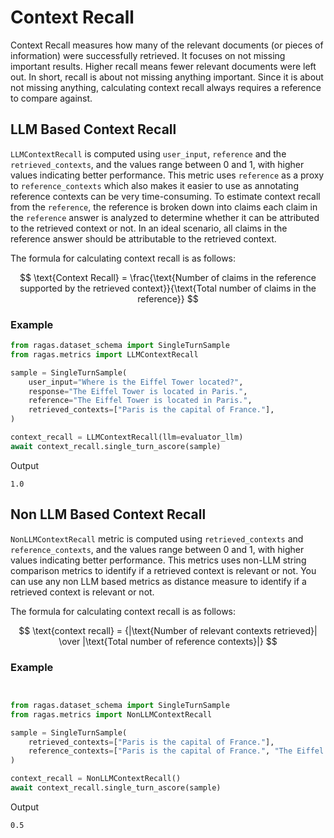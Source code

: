 # Context Recall

Context Recall measures how many of the relevant documents (or pieces of information) were successfully retrieved. It focuses on not missing important results. Higher recall means fewer relevant documents were left out.
In short, recall is about not missing anything important. Since it is about not missing anything, calculating context recall always requires a reference to compare against.



## LLM Based Context Recall

`LLMContextRecall` is computed using `user_input`, `reference` and the `retrieved_contexts`, and the values range between 0 and 1, with higher values indicating better performance. This metric uses `reference` as a proxy to `reference_contexts` which also makes it easier to use as annotating reference contexts can be very time-consuming. To estimate context recall from the `reference`, the reference is broken down into claims each claim in the `reference` answer is analyzed to determine whether it can be attributed to the retrieved context or not. In an ideal scenario, all claims in the reference answer should be attributable to the retrieved context.


The formula for calculating context recall is as follows:

$$
\text{Context Recall} = \frac{\text{Number of claims in the reference supported by the retrieved context}}{\text{Total number of claims in the reference}}
$$

### Example

```python
from ragas.dataset_schema import SingleTurnSample
from ragas.metrics import LLMContextRecall

sample = SingleTurnSample(
    user_input="Where is the Eiffel Tower located?",
    response="The Eiffel Tower is located in Paris.",
    reference="The Eiffel Tower is located in Paris.",
    retrieved_contexts=["Paris is the capital of France."],
)

context_recall = LLMContextRecall(llm=evaluator_llm)
await context_recall.single_turn_ascore(sample)

```
Output
```
1.0
```

## Non LLM Based Context Recall

`NonLLMContextRecall` metric is computed using `retrieved_contexts` and `reference_contexts`, and the values range between 0 and 1, with higher values indicating better performance. This metrics uses non-LLM string comparison metrics to identify if a retrieved context is relevant or not. You can use any non LLM based metrics as distance measure to identify if a retrieved context is relevant or not.

The formula for calculating context recall is as follows:

$$
\text{context recall} = {|\text{Number of relevant contexts retrieved}| \over |\text{Total number of reference contexts}|}
$$

### Example

```python


from ragas.dataset_schema import SingleTurnSample
from ragas.metrics import NonLLMContextRecall

sample = SingleTurnSample(
    retrieved_contexts=["Paris is the capital of France."],
    reference_contexts=["Paris is the capital of France.", "The Eiffel Tower is one of the most famous landmarks in Paris."]
)

context_recall = NonLLMContextRecall()
await context_recall.single_turn_ascore(sample)


```
Output
```
0.5
```